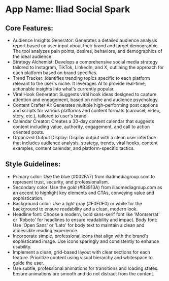 # **App Name**: Iliad Social Spark

## Core Features:

- Audience Insights Generator: Generates a detailed audience analysis report based on user input about their brand and target demographic. The tool analyzes pain points, desires, behaviors, and demographics of the ideal audience.
- Strategy Alchemist: Develops a comprehensive social media strategy tailored to Instagram, TikTok, LinkedIn, and X, outlining the approach for each platform based on brand specifics.
- Trend Tracker: Identifies trending topics specific to each platform relevant to the user's niche. It leverages AI to provide real-time, actionable insights into what's currently popular.
- Viral Hook Generator: Suggests viral hook ideas designed to capture attention and engagement, based on niche and audience psychology.
- Content Crafter AI: Generates multiple high-performing post captions and scripts for various platforms and content formats (carousel, video, story, etc.), tailored to user's brand.
- Calendar Creator: Creates a 30-day content calendar that suggests content including value, authority, engagement, and call to action oriented posts.
- Organized Output Display: Display output with a clean user interface that includes audience analysis, strategy, trends, viral hooks, content examples, content calendar, and platform-specific tactics.

## Style Guidelines:

- Primary color: Use the blue (#002FA7) from iliadmediagroup.com to represent trust, security, and professionalism.
- Secondary color: Use the gold (#B3913A) from iliadmediagroup.com as an accent to highlight key elements and CTAs, conveying value and sophistication.
- Background color: Use a light gray (#F0F0F0) or white for the background to ensure readability and a clean, modern look.
- Headline font: Choose a modern, bold sans-serif font like 'Montserrat' or 'Roboto' for headlines to ensure readability and impact. Body font: Use 'Open Sans' or 'Lato' for body text to maintain a clean and accessible reading experience.
- Incorporate simple, professional icons that align with the brand's sophisticated image. Use icons sparingly and consistently to enhance usability.
- Implement a clean, grid-based layout with clear sections for each feature. Prioritize content using visual hierarchy and whitespace to guide the user.
- Use subtle, professional animations for transitions and loading states. Ensure animations are smooth and do not distract from the content.